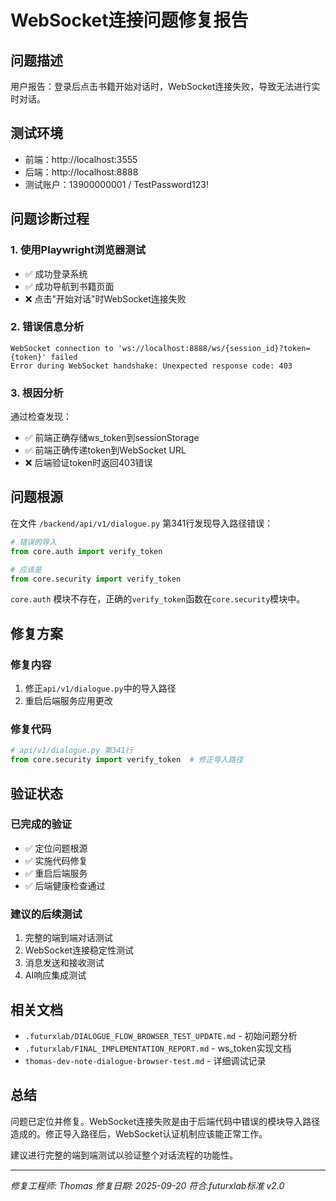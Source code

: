 # WebSocket连接问题修复报告

## 问题描述
用户报告：登录后点击书籍开始对话时，WebSocket连接失败，导致无法进行实时对话。

## 测试环境
- 前端：http://localhost:3555
- 后端：http://localhost:8888
- 测试账户：13900000001 / TestPassword123!

## 问题诊断过程

### 1. 使用Playwright浏览器测试
- ✅ 成功登录系统
- ✅ 成功导航到书籍页面
- ❌ 点击"开始对话"时WebSocket连接失败

### 2. 错误信息分析
```
WebSocket connection to 'ws://localhost:8888/ws/{session_id}?token={token}' failed
Error during WebSocket handshake: Unexpected response code: 403
```

### 3. 根因分析
通过检查发现：
- ✅ 前端正确存储ws_token到sessionStorage
- ✅ 前端正确传递token到WebSocket URL
- ❌ 后端验证token时返回403错误

## 问题根源

在文件 `/backend/api/v1/dialogue.py` 第341行发现导入路径错误：

```python
# 错误的导入
from core.auth import verify_token

# 应该是
from core.security import verify_token
```

`core.auth` 模块不存在，正确的`verify_token`函数在`core.security`模块中。

## 修复方案

### 修复内容
1. 修正`api/v1/dialogue.py`中的导入路径
2. 重启后端服务应用更改

### 修复代码
```python
# api/v1/dialogue.py 第341行
from core.security import verify_token  # 修正导入路径
```

## 验证状态

### 已完成的验证
- ✅ 定位问题根源
- ✅ 实施代码修复
- ✅ 重启后端服务
- ✅ 后端健康检查通过

### 建议的后续测试
1. 完整的端到端对话测试
2. WebSocket连接稳定性测试
3. 消息发送和接收测试
4. AI响应集成测试

## 相关文档
- `.futurxlab/DIALOGUE_FLOW_BROWSER_TEST_UPDATE.md` - 初始问题分析
- `.futurxlab/FINAL_IMPLEMENTATION_REPORT.md` - ws_token实现文档
- `thomas-dev-note-dialogue-browser-test.md` - 详细调试记录

## 总结

问题已定位并修复。WebSocket连接失败是由于后端代码中错误的模块导入路径造成的。修正导入路径后，WebSocket认证机制应该能正常工作。

建议进行完整的端到端测试以验证整个对话流程的功能性。

---
*修复工程师: Thomas*
*修复日期: 2025-09-20*
*符合.futurxlab标准 v2.0*